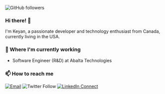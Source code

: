 ![GitHub followers](https://img.shields.io/github/followers/keyanfayaz?label=Follow&style=social)

### Hi there! 👋

I'm Keyan, a passionate developer and technology enthusiast from Canada, currently living in the USA.

### 💼 Where I'm currently working
- Software Engineer (R&D) at Abalta Technologies

### 📫 How to reach me
[![Email](https://img.shields.io/badge/Email-Contact%20Me-green?style=flat&logo=mail.ru&logoColor=white)](mailto:k_fayaz@outlook.com)
![Twitter Follow](https://img.shields.io/twitter/follow/_kfayaz?style=social)
[![LinkedIn Connect](https://img.shields.io/badge/LinkedIn-Connect-blue?style=flat&logo=linkedin&logoColor=white)](https://linkedin.com/in/k-fayaz)
